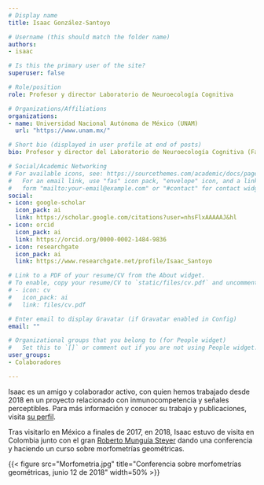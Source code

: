 ```yaml
---
# Display name
title: Isaac González-Santoyo 

# Username (this should match the folder name)
authors:
- isaac

# Is this the primary user of the site?
superuser: false

# Role/position
role: Profesor y director Laboratorio de Neuroecología Cognitiva

# Organizations/Affiliations
organizations:
- name: Universidad Nacional Autónoma de México (UNAM)
  url: "https://www.unam.mx/"

# Short bio (displayed in user profile at end of posts)
bio: Profesor y director del Laboratorio de Neuroecología Cognitiva (Facultad de Psicología, UNAM, México DF, México).

# Social/Academic Networking
# For available icons, see: https://sourcethemes.com/academic/docs/page-builder/#icons
#   For an email link, use "fas" icon pack, "envelope" icon, and a link in the
#   form "mailto:your-email@example.com" or "#contact" for contact widget.
social:
- icon: google-scholar
  icon_pack: ai
  link: https://scholar.google.com/citations?user=nhsFlxAAAAAJ&hl
- icon: orcid
  icon_pack: ai
  link: https://orcid.org/0000-0002-1484-9836
- icon: researchgate
  icon_pack: ai
  link: https://www.researchgate.net/profile/Isaac_Santoyo

# Link to a PDF of your resume/CV from the About widget.
# To enable, copy your resume/CV to `static/files/cv.pdf` and uncomment the lines below.
# - icon: cv
#   icon_pack: ai
#   link: files/cv.pdf

# Enter email to display Gravatar (if Gravatar enabled in Config)
email: ""

# Organizational groups that you belong to (for People widget)
#   Set this to `[]` or comment out if you are not using People widget.
user_groups:
- Colaboradores

---
```


Isaac es un amigo y colaborador activo, con quien hemos trabajado desde 2018 en un proyecto relacionado con inmunocompetencia y señales perceptibles. Para más información y conocer su trabajo y publicaciones, visita [su perfil](https://www.researchgate.net/profile/Isaac_Santoyo).

Tras visitarlo en México a finales de 2017, en 2018, Isaac estuvo de visita en Colombia junto con el gran [Roberto Munguía Steyer](https://www.researchgate.net/profile/Roberto_Munguia-Steyer) dando una conferencia y haciendo un curso sobre morfometrías geométricas.

{{< figure src="Morfometria.jpg" title="Conferencia sobre morfometrías geométricas, junio 12 de 2018" width=50% >}}
